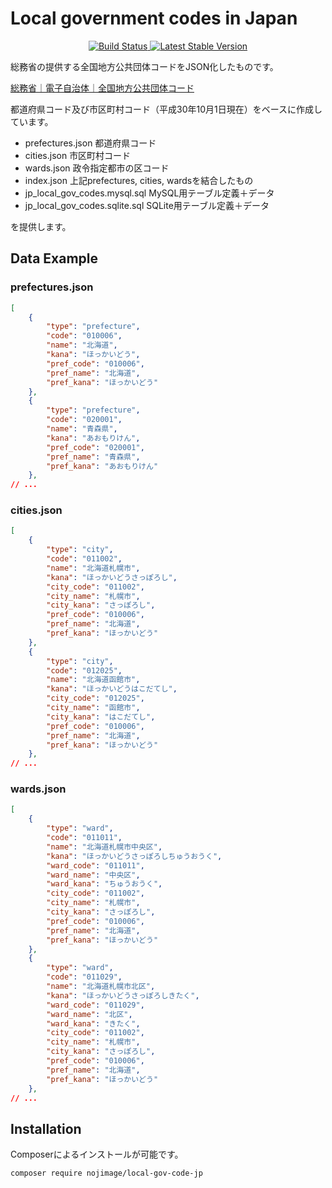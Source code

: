 # Local government codes in Japan

<p align="center">
    <a href="https://travis-ci.org/nojimage/local-gov-code-jp" target="_blank">
        <img alt="Build Status" src="https://img.shields.io/travis/nojimage/local-gov-code-jp/master.svg?style=flat-square">
    </a>
    <a href="https://packagist.org/packages/nojimage/local-gov-code-jp" target="_blank">
        <img alt="Latest Stable Version" src="https://img.shields.io/packagist/v/nojimage/local-gov-code-jp.svg?style=flat-square">
    </a>
</p>

総務省の提供する全国地方公共団体コードをJSON化したものです。

[総務省｜電子自治体｜全国地方公共団体コード](http://www.soumu.go.jp/denshijiti/code.html)

都道府県コード及び市区町村コード（平成30年10月1日現在）をベースに作成しています。

- prefectures.json 都道府県コード
- cities.json 市区町村コード
- wards.json 政令指定都市の区コード
- index.json 上記prefectures, cities, wardsを結合したもの
- jp_local_gov_codes.mysql.sql MySQL用テーブル定義＋データ
- jp_local_gov_codes.sqlite.sql SQLite用テーブル定義＋データ

を提供します。

## Data Example

### prefectures.json

```json
[
    {
        "type": "prefecture",
        "code": "010006",
        "name": "北海道",
        "kana": "ほっかいどう",
        "pref_code": "010006",
        "pref_name": "北海道",
        "pref_kana": "ほっかいどう"
    },
    {
        "type": "prefecture",
        "code": "020001",
        "name": "青森県",
        "kana": "あおもりけん",
        "pref_code": "020001",
        "pref_name": "青森県",
        "pref_kana": "あおもりけん"
    },
// ...
```

### cities.json

```json
[
    {
        "type": "city",
        "code": "011002",
        "name": "北海道札幌市",
        "kana": "ほっかいどうさっぽろし",
        "city_code": "011002",
        "city_name": "札幌市",
        "city_kana": "さっぽろし",
        "pref_code": "010006",
        "pref_name": "北海道",
        "pref_kana": "ほっかいどう"
    },
    {
        "type": "city",
        "code": "012025",
        "name": "北海道函館市",
        "kana": "ほっかいどうはこだてし",
        "city_code": "012025",
        "city_name": "函館市",
        "city_kana": "はこだてし",
        "pref_code": "010006",
        "pref_name": "北海道",
        "pref_kana": "ほっかいどう"
    },
// ...
```

### wards.json

```json
[
    {
        "type": "ward",
        "code": "011011",
        "name": "北海道札幌市中央区",
        "kana": "ほっかいどうさっぽろしちゅうおうく",
        "ward_code": "011011",
        "ward_name": "中央区",
        "ward_kana": "ちゅうおうく",
        "city_code": "011002",
        "city_name": "札幌市",
        "city_kana": "さっぽろし",
        "pref_code": "010006",
        "pref_name": "北海道",
        "pref_kana": "ほっかいどう"
    },
    {
        "type": "ward",
        "code": "011029",
        "name": "北海道札幌市北区",
        "kana": "ほっかいどうさっぽろしきたく",
        "ward_code": "011029",
        "ward_name": "北区",
        "ward_kana": "きたく",
        "city_code": "011002",
        "city_name": "札幌市",
        "city_kana": "さっぽろし",
        "pref_code": "010006",
        "pref_name": "北海道",
        "pref_kana": "ほっかいどう"
    },
// ...
```

## Installation

Composerによるインストールが可能です。

```
composer require nojimage/local-gov-code-jp
```
